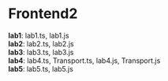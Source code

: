 # Frontend2
**lab1**: lab1.ts, lab1.js</br>
**lab2**: lab2.ts, lab2.js</br>
**lab3**: lab3.ts, lab3.js</br>
**lab4**: lab4.ts, Transport.ts, lab4.js, Transport.js</br>
**lab5**: lab5.ts, lab5.js</br>
